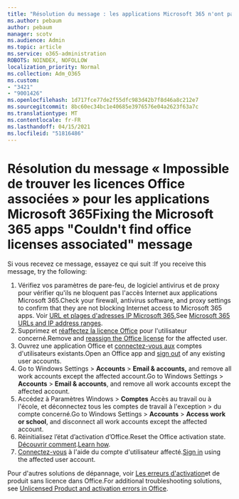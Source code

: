 ```yaml
---
title: "Résolution du message : les applications Microsoft 365 n'ont pas pu trouver les licences Office associées"
ms.author: pebaum
author: pebaum
manager: scotv
ms.audience: Admin
ms.topic: article
ms.service: o365-administration
ROBOTS: NOINDEX, NOFOLLOW
localization_priority: Normal
ms.collection: Adm_O365
ms.custom:
- "3421"
- "9001426"
ms.openlocfilehash: 1d717fce77de2f55dfc983d42b7f8d46a8c212e7
ms.sourcegitcommit: 8bc60ec34bc1e40685e3976576e04a2623f63a7c
ms.translationtype: MT
ms.contentlocale: fr-FR
ms.lasthandoff: 04/15/2021
ms.locfileid: "51816486"
---
```

# <a name="fixing-the-microsoft-365-apps-couldnt-find-office-licenses-associated-message"></a><span data-ttu-id="c746b-102">Résolution du message « Impossible de trouver les licences Office associées » pour les applications Microsoft 365</span><span class="sxs-lookup"><span data-stu-id="c746b-102">Fixing the Microsoft 365 apps "Couldn't find office licenses associated" message</span></span>

<span data-ttu-id="c746b-103">Si vous recevez ce message, essayez ce qui suit :</span><span class="sxs-lookup"><span data-stu-id="c746b-103">If you receive this message, try the following:</span></span>

1. <span data-ttu-id="c746b-104">Vérifiez vos paramètres de pare-feu, de logiciel antivirus et de proxy pour vérifier qu'ils ne bloquent pas l'accès Internet aux applications Microsoft 365.</span><span class="sxs-lookup"><span data-stu-id="c746b-104">Check your firewall, antivirus software, and proxy settings to confirm that they are not blocking Internet access to Microsoft 365 apps.</span></span> <span data-ttu-id="c746b-105">Voir [URL et plages d'adresses IP Microsoft 365.](https://docs.microsoft.com/office365/enterprise/urls-and-ip-address-ranges)</span><span class="sxs-lookup"><span data-stu-id="c746b-105">See [Microsoft 365 URLs and IP address ranges](https://docs.microsoft.com/office365/enterprise/urls-and-ip-address-ranges).</span></span>
2. <span data-ttu-id="c746b-106">Supprimez et [réaffectez la licence Office](https://docs.microsoft.com/microsoft-365/admin/manage/assign-licenses-to-users) pour l'utilisateur concerné.</span><span class="sxs-lookup"><span data-stu-id="c746b-106">Remove and [reassign the Office license](https://docs.microsoft.com/microsoft-365/admin/manage/assign-licenses-to-users) for the affected user.</span></span> 
3. <span data-ttu-id="c746b-107">Ouvrez une application Office et [connectez-vous aux](https://support.office.com/article/5a20dc11-47e9-4b6f-945d-478cb6d92071) comptes d'utilisateurs existants.</span><span class="sxs-lookup"><span data-stu-id="c746b-107">Open an Office app and [sign out](https://support.office.com/article/5a20dc11-47e9-4b6f-945d-478cb6d92071) of any existing user accounts.</span></span>
4. <span data-ttu-id="c746b-108">Go to Windows Settings > **Accounts**  >  **Email & accounts,** and remove all work accounts except the affected account.</span><span class="sxs-lookup"><span data-stu-id="c746b-108">Go to Windows Settings > **Accounts** > **Email & accounts**, and remove all work accounts except the affected account.</span></span>
5. <span data-ttu-id="c746b-109">Accédez à Paramètres Windows > **Comptes** Accès au travail ou à l'école, et déconnectez tous les comptes de travail à l'exception  >  du compte concerné.</span><span class="sxs-lookup"><span data-stu-id="c746b-109">Go to Windows Settings > **Accounts** > **Access work or school**, and disconnect all work accounts except the affected account.</span></span>
6. <span data-ttu-id="c746b-110">Réinitialisez l’état d’activation d’Office.</span><span class="sxs-lookup"><span data-stu-id="c746b-110">Reset the Office activation state.</span></span> <span data-ttu-id="c746b-111">[Découvrir comment](https://docs.microsoft.com/office365/troubleshoot/activation/reset-office-365-proplus-activation-state).</span><span class="sxs-lookup"><span data-stu-id="c746b-111">[Learn how](https://docs.microsoft.com/office365/troubleshoot/activation/reset-office-365-proplus-activation-state).</span></span>
7. <span data-ttu-id="c746b-112">[Connectez-vous](https://support.office.com/article/628ea040-f265-49de-b986-be09c3ebf8a9) à l'aide du compte d'utilisateur affecté.</span><span class="sxs-lookup"><span data-stu-id="c746b-112">[Sign in](https://support.office.com/article/628ea040-f265-49de-b986-be09c3ebf8a9) using the affected user account.</span></span>

<span data-ttu-id="c746b-113">Pour d'autres solutions de dépannage, voir [Les erreurs d'activation](https://support.office.com/Article/0d23d3c0-c19c-4b2f-9845-5344fedc4380)et de produit sans licence dans Office.</span><span class="sxs-lookup"><span data-stu-id="c746b-113">For additional troubleshooting solutions, see [Unlicensed Product and activation errors in Office](https://support.office.com/Article/0d23d3c0-c19c-4b2f-9845-5344fedc4380).</span></span>
